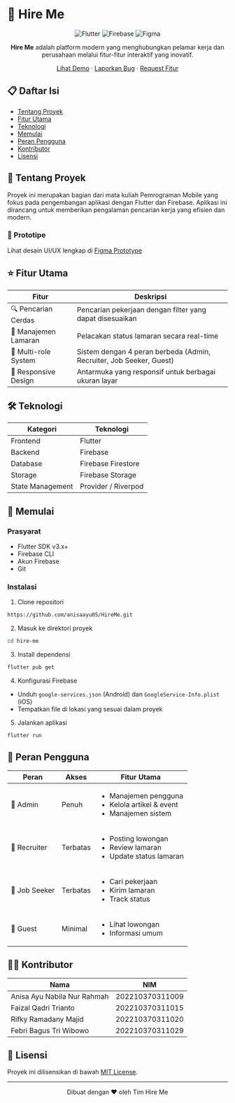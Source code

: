 # 🎯 Hire Me

<div align="center">

![Flutter](https://img.shields.io/badge/Flutter-%2302569B.svg?style=for-the-badge&logo=Flutter&logoColor=white)
![Firebase](https://img.shields.io/badge/Firebase-039BE5?style=for-the-badge&logo=Firebase&logoColor=white)
![Figma](https://img.shields.io/badge/figma-%23F24E1E.svg?style=for-the-badge&logo=figma&logoColor=white)

**Hire Me** adalah platform modern yang menghubungkan pelamar kerja dan perusahaan melalui fitur-fitur interaktif yang inovatif.

[Lihat Demo](https://your-demo-link.com) · [Laporkan Bug](https://github.com/username/hire-me/issues) · [Request Fitur](https://github.com/username/hire-me/issues)

</div>

## 📋 Daftar Isi
- [Tentang Proyek](#-tentang-proyek)
- [Fitur Utama](#-fitur-utama)
- [Teknologi](#-teknologi)
- [Memulai](#-memulai)
- [Peran Pengguna](#-peran-pengguna)
- [Kontributor](#-kontributor)
- [Lisensi](#-lisensi)

## 🎯 Tentang Proyek

Proyek ini merupakan bagian dari mata kuliah Pemrograman Mobile yang fokus pada pengembangan aplikasi dengan Flutter dan Firebase. Aplikasi ini dirancang untuk memberikan pengalaman pencarian kerja yang efisien dan modern.

### 🎨 Prototipe
Lihat desain UI/UX lengkap di [Figma Prototype](https://www.figma.com/design/q5WMLZcS50J5bUf1KeXcyy/HireMe?node-id=0-1&t=xE9f04fj3KZ2MzFS-1)

## ⭐ Fitur Utama

| Fitur | Deskripsi |
|-------|-----------|
| 🔍 Pencarian Cerdas | Pencarian pekerjaan dengan filter yang dapat disesuaikan |
| 📝 Manajemen Lamaran | Pelacakan status lamaran secara real-time |
| 👥 Multi-role System | Sistem dengan 4 peran berbeda (Admin, Recruiter, Job Seeker, Guest) |
| 📱 Responsive Design | Antarmuka yang responsif untuk berbagai ukuran layar |

## 🛠 Teknologi

| Kategori | Teknologi |
|----------|-----------|
| Frontend | Flutter |
| Backend | Firebase |
| Database | Firebase Firestore |
| Storage | Firebase Storage |
| State Management | Provider / Riverpod |

## 🚀 Memulai

### Prasyarat

- Flutter SDK v3.x+
- Firebase CLI
- Akun Firebase
- Git

### Instalasi

1. Clone repositori
```bash
https://github.com/anisaayu05/HireMe.git
```

2. Masuk ke direktori proyek
```bash
cd hire-me
```

3. Install dependensi
```bash
flutter pub get
```

4. Konfigurasi Firebase
- Unduh `google-services.json` (Android) dan `GoogleService-Info.plist` (iOS)
- Tempatkan file di lokasi yang sesuai dalam proyek

5. Jalankan aplikasi
```bash
flutter run
```

## 👥 Peran Pengguna

| Peran | Akses | Fitur Utama |
|-------|-------|-------------|
| 👑 Admin | Penuh | <ul><li>Manajemen pengguna</li><li>Kelola artikel & event</li><li>Manajemen sistem</li></ul> |
| 💼 Recruiter | Terbatas | <ul><li>Posting lowongan</li><li>Review lamaran</li><li>Update status lamaran</li></ul> |
| 👤 Job Seeker | Terbatas | <ul><li>Cari pekerjaan</li><li>Kirim lamaran</li><li>Track status</li></ul> |
| 👀 Guest | Minimal | <ul><li>Lihat lowongan</li><li>Informasi umum</li></ul> |

## 👨‍💻 Kontributor

| Nama | NIM |
|------|-----|
| Anisa Ayu Nabila Nur Rahmah | 202210370311009 |
| Faizal Qadri Trianto | 202210370311015 |
| Rifky Ramadany Majid | 202210370311020 |
| Febri Bagus Tri Wibowo | 202210370311029 |

## 📄 Lisensi

Proyek ini dilisensikan di bawah [MIT License](LICENSE).

---

<div align="center">
Dibuat dengan ❤️ oleh Tim Hire Me
</div>
